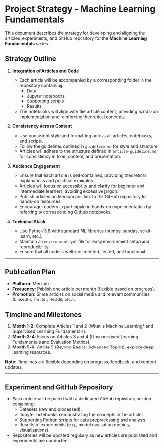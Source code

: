 # Project Strategy - Machine Learning Fundamentals

This document describes the strategy for developing and aligning the articles, experiments, and GitHub repository for the **Machine Learning Fundamentals** series.

## Strategy Outline
1. **Integration of Articles and Code**
   - Each article will be accompanied by a corresponding folder in the repository containing:
     - Data
     - Jupyter notebooks
     - Supporting scripts
     - Results
   - The notebooks will align with the article content, providing hands-on implementation and reinforcing theoretical concepts.

2. **Consistency Across Content**
   - Use consistent style and formatting across all articles, notebooks, and scripts.
   - Follow the guidelines outlined in `guideline.md` for style and structure.
   - Articles will adhere to the structure defined in `article-guideline.md` for consistency in tone, content, and presentation.

3. **Audience Engagement**
   - Ensure that each article is self-contained, providing theoretical explanations and practical examples.
   - Articles will focus on accessibility and clarity for beginner and intermediate learners, avoiding excessive jargon.
   - Publish articles on Medium and link to the GitHub repository for hands-on resources.
   - Encourage readers to participate in hands-on experimentation by referring to corresponding GitHub notebooks.

4. **Technical Stack**
   - Use Python 3.8 with standard ML libraries (numpy, pandas, scikit-learn, etc.).
   - Maintain an `environment.yml` file for easy environment setup and reproducibility.
   - Ensure that all code is well-commented, tested, and functional.

---

## Publication Plan
- **Platform**: Medium
- **Frequency**: Publish one article per month (flexible based on progress).
- **Promotion**: Share articles on social media and relevant communities (LinkedIn, Twitter, Reddit, etc.).

## Timeline and Milestones
1. **Month 1-2**: Complete Articles 1 and 2 (What is Machine Learning? and Supervised Learning Fundamentals).
2. **Month 3-4**: Focus on Articles 3 and 4 (Unsupervised Learning Fundamentals and Evaluation Metrics).
3. **Month 5-6**: Article 5 (Beyond Basics: Advanced Topics), explore deep learning resources.

**Note**: Timelines are flexible depending on progress, feedback, and content updates.

---

## Experiment and GitHub Repository
- Each article will be paired with a dedicated GitHub repository section containing:
  - Datasets (raw and processed).
  - Jupyter notebooks demonstrating the concepts in the article.
  - Supporting Python scripts for data preprocessing and analysis.
  - Results of experiments (e.g., model evaluation metrics, visualizations).
- Repositories will be updated regularly as new articles are published and experiments are conducted.

